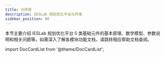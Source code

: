 ```yaml
---
title: 元件库
description: IESLab 规划优化平台元件库
sidebar_position: 90
---
```



本节主要介绍 IESLab 规划优化平台 5 类基础元件的基本原理、数学模型、参数说明和相关问题等。如需深入了解各模块功能文档，请跳转相应帮助文档查阅。


import DocCardList from '@theme/DocCardList';

<DocCardList />